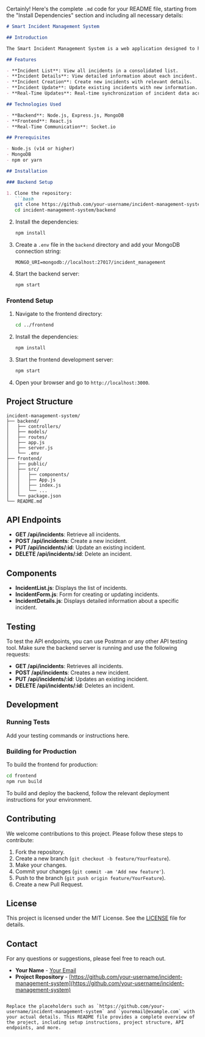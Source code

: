 Certainly! Here's the complete `.md` code for your README file, starting from the "Install Dependencies" section and including all necessary details:

```markdown
# Smart Incident Management System

## Introduction

The Smart Incident Management System is a web application designed to help engineering teams manage and track production incidents effectively. The system allows users to create, update, and view incident details, ensuring that issues are resolved promptly and efficiently.

## Features

- **Incident List**: View all incidents in a consolidated list.
- **Incident Details**: View detailed information about each incident.
- **Incident Creation**: Create new incidents with relevant details.
- **Incident Update**: Update existing incidents with new information.
- **Real-Time Updates**: Real-time synchronization of incident data across multiple users.

## Technologies Used

- **Backend**: Node.js, Express.js, MongoDB
- **Frontend**: React.js
- **Real-Time Communication**: Socket.io

## Prerequisites

- Node.js (v14 or higher)
- MongoDB
- npm or yarn

## Installation

### Backend Setup

1. Clone the repository:
   ```bash
   git clone https://github.com/your-username/incident-management-system.git
   cd incident-management-system/backend
   ```

2. Install the dependencies:
   ```bash
   npm install
   ```

3. Create a `.env` file in the `backend` directory and add your MongoDB connection string:
   ```plaintext
   MONGO_URI=mongodb://localhost:27017/incident_management
   ```

4. Start the backend server:
   ```bash
   npm start
   ```

### Frontend Setup

1. Navigate to the frontend directory:
   ```bash
   cd ../frontend
   ```

2. Install the dependencies:
   ```bash
   npm install
   ```

3. Start the frontend development server:
   ```bash
   npm start
   ```

4. Open your browser and go to `http://localhost:3000`.

## Project Structure

```
incident-management-system/
├── backend/
│   ├── controllers/
│   ├── models/
│   ├── routes/
│   ├── app.js
│   ├── server.js
│   └── .env
├── frontend/
│   ├── public/
│   ├── src/
│   │   ├── components/
│   │   ├── App.js
│   │   ├── index.js
│   │   └── ...
│   └── package.json
└── README.md
```

## API Endpoints

- **GET /api/incidents**: Retrieve all incidents.
- **POST /api/incidents**: Create a new incident.
- **PUT /api/incidents/:id**: Update an existing incident.
- **DELETE /api/incidents/:id**: Delete an incident.

## Components

- **IncidentList.js**: Displays the list of incidents.
- **IncidentForm.js**: Form for creating or updating incidents.
- **IncidentDetails.js**: Displays detailed information about a specific incident.

## Testing

To test the API endpoints, you can use Postman or any other API testing tool. Make sure the backend server is running and use the following requests:

- **GET /api/incidents**: Retrieves all incidents.
- **POST /api/incidents**: Creates a new incident.
- **PUT /api/incidents/:id**: Updates an existing incident.
- **DELETE /api/incidents/:id**: Deletes an incident.

## Development

### Running Tests

Add your testing commands or instructions here.

### Building for Production

To build the frontend for production:
   ```bash
   cd frontend
   npm run build
   ```

To build and deploy the backend, follow the relevant deployment instructions for your environment.

## Contributing

We welcome contributions to this project. Please follow these steps to contribute:

1. Fork the repository.
2. Create a new branch (`git checkout -b feature/YourFeature`).
3. Make your changes.
4. Commit your changes (`git commit -am 'Add new feature'`).
5. Push to the branch (`git push origin feature/YourFeature`).
6. Create a new Pull Request.

## License

This project is licensed under the MIT License. See the [LICENSE](LICENSE) file for details.

## Contact

For any questions or suggestions, please feel free to reach out.

- **Your Name** - [Your Email](mailto:youremail@example.com)
- **Project Repository** - [https://github.com/your-username/incident-management-system](https://github.com/your-username/incident-management-system)
```

Replace the placeholders such as `https://github.com/your-username/incident-management-system` and `youremail@example.com` with your actual details. This README file provides a complete overview of the project, including setup instructions, project structure, API endpoints, and more.
